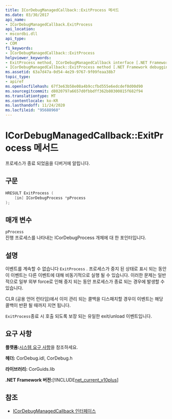 ```yaml
---
title: ICorDebugManagedCallback::ExitProcess 메서드
ms.date: 03/30/2017
api_name:
- ICorDebugManagedCallback.ExitProcess
api_location:
- mscordbi.dll
api_type:
- COM
f1_keywords:
- ICorDebugManagedCallback::ExitProcess
helpviewer_keywords:
- ExitProcess method, ICorDebugManagedCallback interface [.NET Framework debugging]
- ICorDebugManagedCallback::ExitProcess method [.NET Framework debugging]
ms.assetid: 63a7d47a-0d54-4e29-9767-9f09feaa38b7
topic_type:
- apiref
ms.openlocfilehash: 67f3e63b58e08a4b9ccfbd555e6edcdef0d00d90
ms.sourcegitcommit: d8020797a6657d0fbbdff362b80300815f682f94
ms.translationtype: MT
ms.contentlocale: ko-KR
ms.lasthandoff: 11/24/2020
ms.locfileid: "95688960"
---
```

# <a name="icordebugmanagedcallbackexitprocess-method"></a>ICorDebugManagedCallback::ExitProcess 메서드

프로세스가 종료 되었음을 디버거에 알립니다.  
  
## <a name="syntax"></a>구문  
  
```cpp  
HRESULT ExitProcess (  
    [in] ICorDebugProcess *pProcess  
);  
```  
  
## <a name="parameters"></a>매개 변수  

 `pProcess`  
 진행 프로세스를 나타내는 ICorDebugProcess 개체에 대 한 포인터입니다.  
  
## <a name="remarks"></a>설명  

 이벤트를 계속할 수 없습니다 `ExitProcess` . 프로세스가 중지 된 상태로 표시 되는 동안이 이벤트는 다른 이벤트에 대해 비동기적으로 실행 될 수 있습니다. 이러한 문제는 일반적으로 일부 외부 force로 인해 중지 되는 동안 프로세스가 종료 되는 경우에 발생할 수 있습니다.  
  
 CLR (공용 언어 런타임)에서 이미 관리 되는 콜백을 디스패치할 경우이 이벤트는 해당 콜백이 반환 될 때까지 지연 됩니다.  
  
 `ExitProcess`종료 시 호출 되도록 보장 되는 유일한 exit/unload 이벤트입니다.  
  
## <a name="requirements"></a>요구 사항  

 **플랫폼:**[시스템 요구 사항](../../get-started/system-requirements.md)을 참조하세요.  
  
 **헤더:** CorDebug.idl, CorDebug.h  
  
 **라이브러리:** CorGuids.lib  
  
 **.NET Framework 버전:**[!INCLUDE[net_current_v10plus](../../../../includes/net-current-v10plus-md.md)]  
  
## <a name="see-also"></a>참조

- [ICorDebugManagedCallback 인터페이스](icordebugmanagedcallback-interface.md)
